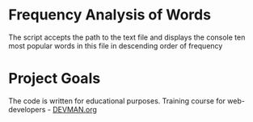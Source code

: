 # Frequency Analysis of Words

The script accepts the path to the text file and displays the console ten most popular words in this file in descending order of frequency

# Project Goals

The code is written for educational purposes. Training course for web-developers - [DEVMAN.org](https://devman.org)

